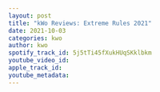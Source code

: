 ```yaml
---
layout: post
title: "kWo Reviews: Extreme Rules 2021"
date: 2021-10-03
categories: kwo
author: kwo
spotify_track_id: 5j5tTi45fXukHUqSKklbkm
youtube_video_id: 
apple_track_id: 
youtube_metadata: 
---
```

